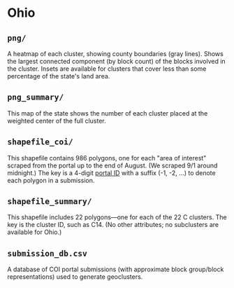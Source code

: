 # Ohio

## `png/`

A heatmap of each cluster, showing county boundaries (gray lines). Shows the largest connected component (by block count) of the blocks involved in the cluster. Insets are available for clusters that cover less than some percentage of the state's land area.

## `png_summary/`

This map of the state shows the number of each cluster placed at the weighted center of the full cluster.

## `shapefile_coi/`

This shapefile contains 986 polygons, one for each "area of interest" scraped from the portal up to the end of August. (We scraped 9/1 around midnight.) The key is a 4-digit [portal ID](https://portal.ohio-mapping.org/) with a suffix (-1, -2, ...) to denote each polygon in a submission. 

## `shapefile_summary/`

This shapefile includes 22 polygons—one for each of the 22 C clusters. The key is the cluster ID, such as C14. (No other attributes; no subclusters are available for Ohio.)


## `submission_db.csv`

A database of COI portal submissions (with approximate block group/block representations) used to generate geoclusters.
